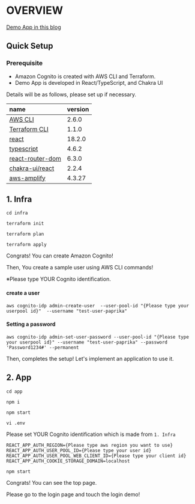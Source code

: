 # OVERVIEW

[Demo App in this blog]()

## Quick Setup

### Prerequisite

-   Amazon Cognito is created with AWS CLI and Terraform.
-   Demo App is developed in React/TypeScript, and Chakra UI

Details will be as follows, please set up if necessary.

| name                                                                                     | version |
| :--------------------------------------------------------------------------------------- | :------ |
| [AWS CLI](https://docs.aws.amazon.com/cli/latest/userguide/getting-started-install.html) | 2.6.0   |
| [Terraform CLI](https://learn.hashicorp.com/tutorials/terraform/install-cli)             | 1.1.0   |
| [react](https://github.com/facebook/react)                                               | 18.2.0  |
| [typescript](https://github.com/microsoft/TypeScript)                                    | 4.6.2   |
| [react-router-dom](https://github.com/remix-run/react-router)                            | 6.3.0   |
| [chakra-ui/react](https://github.com/chakra-ui/chakra-ui)                                | 2.2.4   |
| [aws-amplify](https://github.com/aws-amplify/amplify-js)                                 | 4.3.27  |

## 1. Infra

`cd infra`

`terraform init`

`terraform plan`

`terraform apply`

Congrats! You can create Amazon Cognito!

Then, You create a sample user using AWS CLI commands!

※Please type YOUR Cognito identification.

#### create a user

```
aws cognito-idp admin-create-user  --user-pool-id "{Please type your userpool id}"  --username "test-user-paprika"
```

#### Setting a password

```
aws cognito-idp admin-set-user-password --user-pool-id "{Please type your userpool id}" --username "test-user-paprika" --password 'Password1234#' --permanent
```

Then, completes the setup! Let's implement an application to use it.

## 2. App

`cd app`

`npm i`

`npm start`

`vi .env`

Please set YOUR Cognito identification which is made from `1. Infra`

```
REACT_APP_AUTH_REGION={Please type aws region you want to use}
REACT_APP_AUTH_USER_POOL_ID={Please type your user id}
REACT_APP_AUTH_USER_POOL_WEB_CLIENT_ID={Please type your client id}
REACT_APP_AUTH_COOKIE_STORAGE_DOMAIN=localhost
```

`npm start`

Congrats! You can see the top page.

Please go to the login page and touch the login demo!
